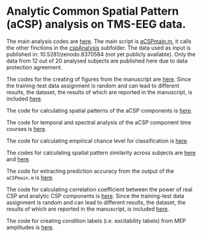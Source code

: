 # Analytic Common Spatial Pattern (aCSP) analysis on TMS-EEG data.
The main analysis codes are [here](cspAnalysis). The main script is [aCSPmain.m](cspAnalysis/aCSPmain.m), it calls the other finctions in the [cspAnalysis](cspAnalysis) subfolder. The data used as input is published in: 10.5281/zenodo.8370584 (not yet publicly available). Only the data from 12 out of 20 analysed subjects are published here due to data protection agreement.

The codes for the creating of figures from the manuscript are [here](ManuscriptFigures). Since the training-test data assignment is random and can lead to different results, the dataset, the results of which are reported in the manuscript, is included [here](ManuscriptFigures/fig_PSD_TC_data.mat).

The code for calculating spatial patterns of the aCSP components is [here](Patterns/calculatePatternsFun.m).

The code for temporal and spectral analysis of the aCSP component time courses is [here](TimeFreq/timecourse.m).

The code for calculating empirical chance level for classification is [here](Statistics/aCSP_Null.m).

The codes for calculating spatial pattern similarity across subjects are [here](Statistics/CorrelationChannelPermutation.m) and [here](Statistics/CorrelationPatternPermutation.m).

The code for extracting prediction accuracy from the output of the `aCSPmain.m` is [here](interpretation/extract_accuracies.m).

The code for calculating correlation coefficient between the power of real CSP and analytic CSP components is [here](interpretation/realVSanalyticCorrelation.m). Since the training-test data assignment is random and can lead to different results, the dataset, the results of which are reported in the manuscript, is included [here](interpretation/realVSanalytic_data.mat).

The code for creating condition labels (i.e. excitability labels) from MEP amplitudes is [here](label_meps.m).